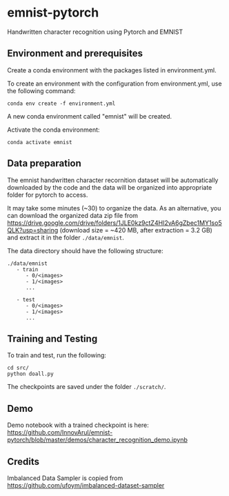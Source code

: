 # emnist-pytorch
Handwritten character recognition using Pytorch and EMNIST

## Environment and prerequisites

Create a conda environment with the packages listed in environment.yml.

To create an environment with the configuration from environment.yml, use the following command:

```
conda env create -f environment.yml
```

A new conda environment called "emnist" will be created.

Activate the conda environment:

```
conda activate emnist
```

## Data preparation

The emnist handwritten character recornition dataset will be automatically 
downloaded by the code and the data will be organized into appropriate folder for pytorch to access.

It may take some minutes (~30) to organize the data. 
As an alternative, you can download the organized data zip file from https://drive.google.com/drive/folders/1JLE0kz9ctZ4HI2vA6gZbec1MY1so5QLK?usp=sharing 
(download size = ~420 MB, after extraction = 3.2 GB) and extract it in the folder `./data/emnist`.

The data directory should have the following structure:

```
./data/emnist
   - train
      - 0/<images>
      - 1/<images>
      ...

   - test
      - 0/<images>
      - 1/<images>
      ...

```


## Training and Testing

To train and test, run the following:
```
cd src/
python doall.py
```

The checkpoints are saved under the folder `./scratch/`.

## Demo

Demo notebook with a trained checkpoint is here: https://github.com/InnovArul/emnist-pytorch/blob/master/demos/character_recognition_demo.ipynb


## Credits

Imbalanced Data Sampler is copied from https://github.com/ufoym/imbalanced-dataset-sampler
